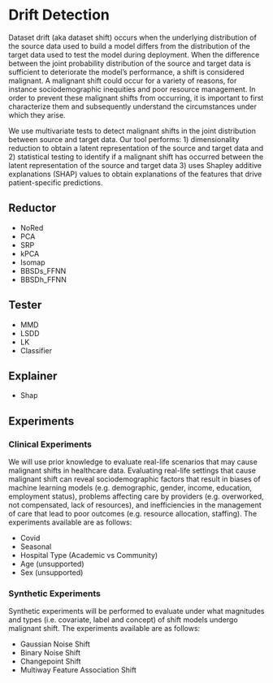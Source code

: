 # Drift Detection

Dataset drift (aka dataset shift) occurs when the underlying distribution of the source data used to build a model differs from the distribution of the target data used to test the model during deployment. When the difference between the joint probability distribution of the source and target data is sufficient to deteriorate the model’s performance, a shift is considered malignant. A malignant shift could occur for a variety of reasons, for instance sociodemographic inequities and poor resource management. In order to prevent these malignant shifts from occurring, it is important to first characterize them and subsequently understand the circumstances under which they arise.

We use multivariate tests to detect malignant shifts in the joint distribution between source and target data. Our tool performs: 1) dimensionality reduction to obtain a latent representation of the source and target data and 2) statistical testing to identify if a malignant shift has occurred between the latent representation of the source and target data 3) uses Shapley additive explanations (SHAP) values to obtain explanations of the features that drive patient-specific predictions.

## Reductor

- NoRed
- PCA
- SRP
- kPCA
- Isomap
- BBSDs_FFNN
- BBSDh_FFNN

## Tester

- MMD
- LSDD
- LK 
- Classifier

## Explainer

- Shap

## Experiments

### Clinical Experiments

We will use prior knowledge to evaluate real-life scenarios that may cause malignant shifts in healthcare data. Evaluating real-life settings that cause malignant shift can reveal sociodemographic factors that result in biases of machine learning models (e.g. demographic, gender, income, education, employment status), problems affecting care by providers (e.g. overworked, not compensated, lack of resources), and inefficiencies in the management of care that lead to poor outcomes (e.g. resource allocation, staffing). The experiments available are as follows:

- Covid
- Seasonal
- Hospital Type (Academic vs Community)
- Age (unsupported)
- Sex (unsupported)

### Synthetic Experiments

Synthetic experiments will be performed to evaluate under what magnitudes and types (i.e. covariate, label and concept) of shift models undergo malignant shift. The experiments available are as follows:

- Gaussian Noise Shift
- Binary Noise Shift
- Changepoint Shift
- Multiway Feature Association Shift

